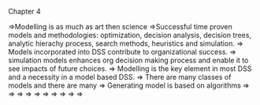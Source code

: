 Chapter 4

=>Modelling is as much as art then science
=>Successful time proven models and methodologies: optimization, decision analysis, decision trees, analytic hierachy process, search        methods, heuristics and simulation.
=> Models incorporated into DSS contribute to organizational success.
=> simulation models enhances org decision making process and enable it to see impacts of future choices.
=> Modelling is the key element in most DSS and a necessity in a model based DSS.
=> There are many classes of models and there are many 
=> Generating model is based on algorithms
=> 
=> 
=> 
=> 
=> 
=> 
=> 
=> 
=> 
=> 
